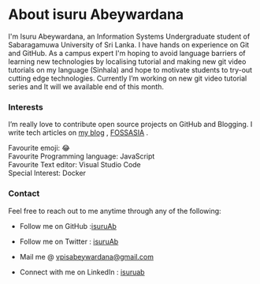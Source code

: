 # About isuru Abeywardana

I'm Isuru Abeywardana, an Information Systems Undergraduate student of Sabaragamuwa University of Sri Lanka. I have hands on experience on Git and GitHub. 
As a campus expert I'm hoping to avoid language barriers of learning new technologies by localising tutorial and making new git video tutorials on my language (Sinhala) and hope to motivate students to try-out cutting edge technologies. Currently I’m working on new git video tutorial series and It will we available end of this month.

### Interests

I’m really love to contribute open source projects on GitHub and Blogging. I write tech articles on [my blog]( https://icodeplus.wordpress.com/) , [FOSSASIA](https://blog.fossasia.org/author/isuruab/) .

Favourite emoji: 😂 \
Favourite Programming language: JavaScript \
Favourite Text editor: Visual Studio Code \
Special Interest: Docker 

### Contact

Feel free to reach out to me anytime through any of the following:

* Follow me on GitHub :[isuruAb](https://github.com/isuruAb)

* Follow me on Twitter : [isuruAb](https://twitter.com/isuruAb)
* Mail me @ vpisabeywardana@gmail.com
* Connect with me on LinkedIn : [isuruab]( https://www.linkedin.com/in/isuruab/)
	
